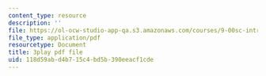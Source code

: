 ```yaml
---
content_type: resource
description: ''
file: https://ol-ocw-studio-app-qa.s3.amazonaws.com/courses/9-00sc-introduction-to-psychology-fall-2011/118d59abd4b715c4bd5b390eeacf1cde_v4ur5mna060.pdf
file_type: application/pdf
resourcetype: Document
title: 3play pdf file
uid: 118d59ab-d4b7-15c4-bd5b-390eeacf1cde
---
```

